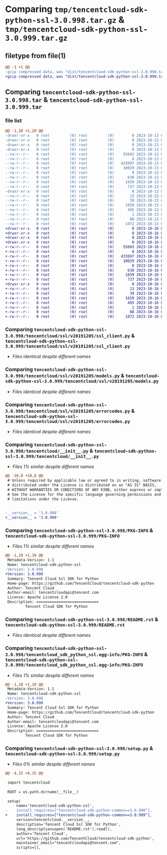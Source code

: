 # Comparing `tmp/tencentcloud-sdk-python-ssl-3.0.998.tar.gz` & `tmp/tencentcloud-sdk-python-ssl-3.0.999.tar.gz`

## filetype from file(1)

```diff
@@ -1 +1 @@
-gzip compressed data, was "dist/tencentcloud-sdk-python-ssl-3.0.998.tar", last modified: Fri Oct 13 00:35:25 2023, max compression
+gzip compressed data, was "dist/tencentcloud-sdk-python-ssl-3.0.999.tar", last modified: Mon Oct 16 00:34:38 2023, max compression
```

## Comparing `tencentcloud-sdk-python-ssl-3.0.998.tar` & `tencentcloud-sdk-python-ssl-3.0.999.tar`

### file list

```diff
@@ -1,20 +1,20 @@
-drwxr-xr-x   0 root         (0) root         (0)        0 2023-10-13 00:35:25.000000 tencentcloud-sdk-python-ssl-3.0.998/
-drwxr-xr-x   0 root         (0) root         (0)        0 2023-10-13 00:35:25.000000 tencentcloud-sdk-python-ssl-3.0.998/tencentcloud/
-drwxr-xr-x   0 root         (0) root         (0)        0 2023-10-13 00:35:25.000000 tencentcloud-sdk-python-ssl-3.0.998/tencentcloud/ssl/
-drwxr-xr-x   0 root         (0) root         (0)        0 2023-10-13 00:35:25.000000 tencentcloud-sdk-python-ssl-3.0.998/tencentcloud/ssl/v20191205/
--rw-r--r--   0 root         (0) root         (0)    55603 2023-10-13 00:35:25.000000 tencentcloud-sdk-python-ssl-3.0.998/tencentcloud/ssl/v20191205/ssl_client.py
--rw-r--r--   0 root         (0) root         (0)        0 2023-10-13 00:35:25.000000 tencentcloud-sdk-python-ssl-3.0.998/tencentcloud/ssl/v20191205/__init__.py
--rw-r--r--   0 root         (0) root         (0)   433897 2023-10-13 00:35:25.000000 tencentcloud-sdk-python-ssl-3.0.998/tencentcloud/ssl/v20191205/models.py
--rw-r--r--   0 root         (0) root         (0)    10029 2023-10-13 00:35:25.000000 tencentcloud-sdk-python-ssl-3.0.998/tencentcloud/ssl/v20191205/errorcodes.py
--rw-r--r--   0 root         (0) root         (0)        0 2023-10-13 00:35:25.000000 tencentcloud-sdk-python-ssl-3.0.998/tencentcloud/ssl/__init__.py
--rw-r--r--   0 root         (0) root         (0)      630 2023-10-13 00:35:25.000000 tencentcloud-sdk-python-ssl-3.0.998/tencentcloud/__init__.py
--rw-r--r--   0 root         (0) root         (0)     1659 2023-10-13 00:35:25.000000 tencentcloud-sdk-python-ssl-3.0.998/PKG-INFO
--rw-r--r--   0 root         (0) root         (0)      737 2023-10-13 00:35:25.000000 tencentcloud-sdk-python-ssl-3.0.998/README.rst
-drwxr-xr-x   0 root         (0) root         (0)        0 2023-10-13 00:35:25.000000 tencentcloud-sdk-python-ssl-3.0.998/tencentcloud_sdk_python_ssl.egg-info/
--rw-r--r--   0 root         (0) root         (0)       13 2023-10-13 00:35:25.000000 tencentcloud-sdk-python-ssl-3.0.998/tencentcloud_sdk_python_ssl.egg-info/top_level.txt
--rw-r--r--   0 root         (0) root         (0)       39 2023-10-13 00:35:25.000000 tencentcloud-sdk-python-ssl-3.0.998/tencentcloud_sdk_python_ssl.egg-info/requires.txt
--rw-r--r--   0 root         (0) root         (0)     1659 2023-10-13 00:35:25.000000 tencentcloud-sdk-python-ssl-3.0.998/tencentcloud_sdk_python_ssl.egg-info/PKG-INFO
--rw-r--r--   0 root         (0) root         (0)      495 2023-10-13 00:35:25.000000 tencentcloud-sdk-python-ssl-3.0.998/tencentcloud_sdk_python_ssl.egg-info/SOURCES.txt
--rw-r--r--   0 root         (0) root         (0)        1 2023-10-13 00:35:25.000000 tencentcloud-sdk-python-ssl-3.0.998/tencentcloud_sdk_python_ssl.egg-info/dependency_links.txt
--rw-r--r--   0 root         (0) root         (0)       88 2023-10-13 00:35:25.000000 tencentcloud-sdk-python-ssl-3.0.998/setup.cfg
--rw-r--r--   0 root         (0) root         (0)     1072 2023-10-13 00:35:25.000000 tencentcloud-sdk-python-ssl-3.0.998/setup.py
+drwxr-xr-x   0 root         (0) root         (0)        0 2023-10-16 00:34:38.000000 tencentcloud-sdk-python-ssl-3.0.999/
+drwxr-xr-x   0 root         (0) root         (0)        0 2023-10-16 00:34:38.000000 tencentcloud-sdk-python-ssl-3.0.999/tencentcloud/
+drwxr-xr-x   0 root         (0) root         (0)        0 2023-10-16 00:34:38.000000 tencentcloud-sdk-python-ssl-3.0.999/tencentcloud/ssl/
+drwxr-xr-x   0 root         (0) root         (0)        0 2023-10-16 00:34:38.000000 tencentcloud-sdk-python-ssl-3.0.999/tencentcloud/ssl/v20191205/
+-rw-r--r--   0 root         (0) root         (0)    55603 2023-10-16 00:34:38.000000 tencentcloud-sdk-python-ssl-3.0.999/tencentcloud/ssl/v20191205/ssl_client.py
+-rw-r--r--   0 root         (0) root         (0)        0 2023-10-16 00:34:38.000000 tencentcloud-sdk-python-ssl-3.0.999/tencentcloud/ssl/v20191205/__init__.py
+-rw-r--r--   0 root         (0) root         (0)   433897 2023-10-16 00:34:38.000000 tencentcloud-sdk-python-ssl-3.0.999/tencentcloud/ssl/v20191205/models.py
+-rw-r--r--   0 root         (0) root         (0)    10029 2023-10-16 00:34:38.000000 tencentcloud-sdk-python-ssl-3.0.999/tencentcloud/ssl/v20191205/errorcodes.py
+-rw-r--r--   0 root         (0) root         (0)        0 2023-10-16 00:34:38.000000 tencentcloud-sdk-python-ssl-3.0.999/tencentcloud/ssl/__init__.py
+-rw-r--r--   0 root         (0) root         (0)      630 2023-10-16 00:34:38.000000 tencentcloud-sdk-python-ssl-3.0.999/tencentcloud/__init__.py
+-rw-r--r--   0 root         (0) root         (0)     1659 2023-10-16 00:34:38.000000 tencentcloud-sdk-python-ssl-3.0.999/PKG-INFO
+-rw-r--r--   0 root         (0) root         (0)      737 2023-10-16 00:34:38.000000 tencentcloud-sdk-python-ssl-3.0.999/README.rst
+drwxr-xr-x   0 root         (0) root         (0)        0 2023-10-16 00:34:38.000000 tencentcloud-sdk-python-ssl-3.0.999/tencentcloud_sdk_python_ssl.egg-info/
+-rw-r--r--   0 root         (0) root         (0)       13 2023-10-16 00:34:38.000000 tencentcloud-sdk-python-ssl-3.0.999/tencentcloud_sdk_python_ssl.egg-info/top_level.txt
+-rw-r--r--   0 root         (0) root         (0)       39 2023-10-16 00:34:38.000000 tencentcloud-sdk-python-ssl-3.0.999/tencentcloud_sdk_python_ssl.egg-info/requires.txt
+-rw-r--r--   0 root         (0) root         (0)     1659 2023-10-16 00:34:38.000000 tencentcloud-sdk-python-ssl-3.0.999/tencentcloud_sdk_python_ssl.egg-info/PKG-INFO
+-rw-r--r--   0 root         (0) root         (0)      495 2023-10-16 00:34:38.000000 tencentcloud-sdk-python-ssl-3.0.999/tencentcloud_sdk_python_ssl.egg-info/SOURCES.txt
+-rw-r--r--   0 root         (0) root         (0)        1 2023-10-16 00:34:38.000000 tencentcloud-sdk-python-ssl-3.0.999/tencentcloud_sdk_python_ssl.egg-info/dependency_links.txt
+-rw-r--r--   0 root         (0) root         (0)       88 2023-10-16 00:34:38.000000 tencentcloud-sdk-python-ssl-3.0.999/setup.cfg
+-rw-r--r--   0 root         (0) root         (0)     1072 2023-10-16 00:34:38.000000 tencentcloud-sdk-python-ssl-3.0.999/setup.py
```

### Comparing `tencentcloud-sdk-python-ssl-3.0.998/tencentcloud/ssl/v20191205/ssl_client.py` & `tencentcloud-sdk-python-ssl-3.0.999/tencentcloud/ssl/v20191205/ssl_client.py`

 * *Files identical despite different names*

### Comparing `tencentcloud-sdk-python-ssl-3.0.998/tencentcloud/ssl/v20191205/models.py` & `tencentcloud-sdk-python-ssl-3.0.999/tencentcloud/ssl/v20191205/models.py`

 * *Files identical despite different names*

### Comparing `tencentcloud-sdk-python-ssl-3.0.998/tencentcloud/ssl/v20191205/errorcodes.py` & `tencentcloud-sdk-python-ssl-3.0.999/tencentcloud/ssl/v20191205/errorcodes.py`

 * *Files identical despite different names*

### Comparing `tencentcloud-sdk-python-ssl-3.0.998/tencentcloud/__init__.py` & `tencentcloud-sdk-python-ssl-3.0.999/tencentcloud/__init__.py`

 * *Files 1% similar despite different names*

```diff
@@ -10,8 +10,8 @@
 # Unless required by applicable law or agreed to in writing, software
 # distributed under the License is distributed on an "AS IS" BASIS,
 # WITHOUT WARRANTIES OR CONDITIONS OF ANY KIND, either express or implied.
 # See the License for the specific language governing permissions and
 # limitations under the License.
 
 
-__version__ = '3.0.998'
+__version__ = '3.0.999'
```

### Comparing `tencentcloud-sdk-python-ssl-3.0.998/PKG-INFO` & `tencentcloud-sdk-python-ssl-3.0.999/PKG-INFO`

 * *Files 1% similar despite different names*

```diff
@@ -1,10 +1,10 @@
 Metadata-Version: 1.1
 Name: tencentcloud-sdk-python-ssl
-Version: 3.0.998
+Version: 3.0.999
 Summary: Tencent Cloud Ssl SDK for Python
 Home-page: https://github.com/TencentCloud/tencentcloud-sdk-python
 Author: Tencent Cloud
 Author-email: tencentcloudapi@tencent.com
 License: Apache License 2.0
 Description: ============================
         Tencent Cloud SDK for Python
```

### Comparing `tencentcloud-sdk-python-ssl-3.0.998/README.rst` & `tencentcloud-sdk-python-ssl-3.0.999/README.rst`

 * *Files identical despite different names*

### Comparing `tencentcloud-sdk-python-ssl-3.0.998/tencentcloud_sdk_python_ssl.egg-info/PKG-INFO` & `tencentcloud-sdk-python-ssl-3.0.999/tencentcloud_sdk_python_ssl.egg-info/PKG-INFO`

 * *Files 1% similar despite different names*

```diff
@@ -1,10 +1,10 @@
 Metadata-Version: 1.1
 Name: tencentcloud-sdk-python-ssl
-Version: 3.0.998
+Version: 3.0.999
 Summary: Tencent Cloud Ssl SDK for Python
 Home-page: https://github.com/TencentCloud/tencentcloud-sdk-python
 Author: Tencent Cloud
 Author-email: tencentcloudapi@tencent.com
 License: Apache License 2.0
 Description: ============================
         Tencent Cloud SDK for Python
```

### Comparing `tencentcloud-sdk-python-ssl-3.0.998/setup.py` & `tencentcloud-sdk-python-ssl-3.0.999/setup.py`

 * *Files 0% similar despite different names*

```diff
@@ -4,15 +4,15 @@
 
 import tencentcloud
 
 ROOT = os.path.dirname(__file__)
 
 setup(
     name='tencentcloud-sdk-python-ssl',
-    install_requires=["tencentcloud-sdk-python-common==3.0.998"],
+    install_requires=["tencentcloud-sdk-python-common==3.0.999"],
     version=tencentcloud.__version__,
     description='Tencent Cloud Ssl SDK for Python',
     long_description=open('README.rst').read(),
     author='Tencent Cloud',
     url='https://github.com/TencentCloud/tencentcloud-sdk-python',
     maintainer_email="tencentcloudapi@tencent.com",
     scripts=[],
```

